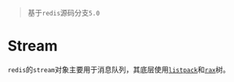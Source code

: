 > 基于`redis`源码分支`5.0`
# Stream
`redis`的`stream`对象主要用于消息队列，其底层使用[`listpack`](./listpack.md)和[`rax`](./rax.md)树。
